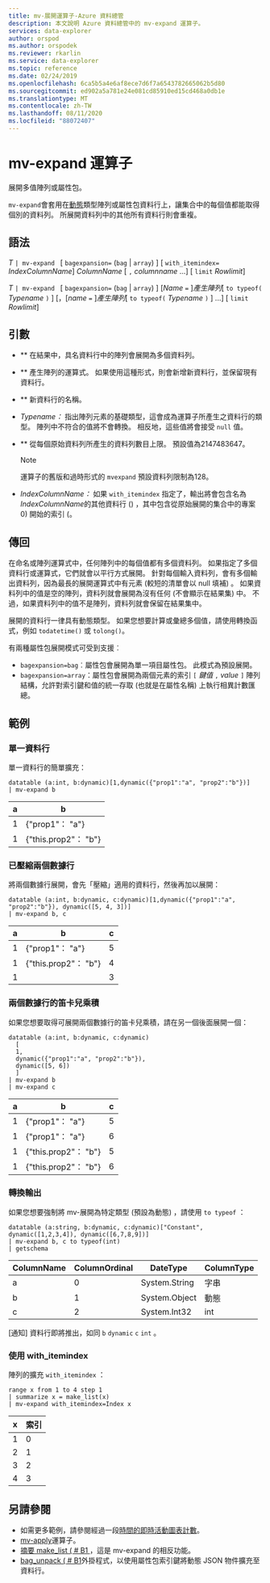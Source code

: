 ```yaml
---
title: mv-展開運算子-Azure 資料總管
description: 本文說明 Azure 資料總管中的 mv-expand 運算子。
services: data-explorer
author: orspod
ms.author: orspodek
ms.reviewer: rkarlin
ms.service: data-explorer
ms.topic: reference
ms.date: 02/24/2019
ms.openlocfilehash: 6ca5b5a4e6af8ece7d6f7a6543782665062b5d80
ms.sourcegitcommit: ed902a5a781e24e081cd85910ed15cd468a0db1e
ms.translationtype: MT
ms.contentlocale: zh-TW
ms.lasthandoff: 08/11/2020
ms.locfileid: "88072407"
---
```

# <a name="mv-expand-operator"></a>mv-expand 運算子

展開多值陣列或屬性包。

`mv-expand`會套用在[動態](./scalar-data-types/dynamic.md)類型陣列或屬性包資料行上，讓集合中的每個值都能取得個別的資料列。 所展開資料列中的其他所有資料行則會重複。 

## <a name="syntax"></a>語法

*T* `| mv-expand ` [ `bagexpansion=` (`bag`  |  `array`) ] [ `with_itemindex=` *IndexColumnName*] *ColumnName* [ `,` *columnname* ...] [ `limit` *Rowlimit*]

*T* `| mv-expand ` [ `bagexpansion=` (`bag`  |  `array`) ] [*Name* `=` ]*產生陣列*[ `to typeof(` *Typename* `)` ] [，[*name* `=` ]*產生陣列*[ `to typeof(` *Typename* `)` ] ...] [ `limit` *Rowlimit*]

## <a name="arguments"></a>引數

* ** 在結果中，具名資料行中的陣列會展開為多個資料列。 
* ** 產生陣列的運算式。 如果使用這種形式，則會新增新資料行，並保留現有資料行。
* ** 新資料行的名稱。
* *Typename：* 指出陣列元素的基礎類型，這會成為運算子所產生之資料行的類型。 陣列中不符合的值將不會轉換。 相反地，這些值將會接受 `null` 值。
* ** 從每個原始資料列所產生的資料列數目上限。 預設值為2147483647。 

  > [!Note]
  > 運算子的舊版和過時形式的 `mvexpand` 預設資料列限制為128。

* *IndexColumnName：* 如果 `with_itemindex` 指定了，輸出將會包含名為*IndexColumnName*的其他資料行 () ，其中包含從原始展開的集合中的專案 0) 開始的索引 (。 

## <a name="returns"></a>傳回

在命名或陣列運算式中，任何陣列中的每個值都有多個資料列。
如果指定了多個資料行或運算式，它們就會以平行方式展開。 針對每個輸入資料列，會有多個輸出資料列，因為最長的展開運算式中有元素 (較短的清單會以 null 填補) 。 如果資料列中的值是空的陣列，資料列就會展開為沒有任何 (不會顯示在結果集) 中。 不過，如果資料列中的值不是陣列，資料列就會保留在結果集中。 

展開的資料行一律具有動態類型。 如果您想要計算或彙總多個值，請使用轉換函式，例如 `todatetime()` 或 `tolong()`。

有兩種屬性包展開模式可受到支援︰
* `bagexpansion=bag`︰屬性包會展開為單一項目屬性包。 此模式為預設展開。
* `bagexpansion=array`：屬性包會展開為兩個元素的索引 `[` *鍵值* `,` *value* `]` 陣列結構，允許對索引鍵和值的統一存取 (也就是在屬性名稱) 上執行相異計數匯總。 

## <a name="examples"></a>範例

### <a name="single-column"></a>單一資料行

單一資料行的簡單擴充：

<!-- csl: https://help.kusto.windows.net:443/Samples -->
 ```kusto
datatable (a:int, b:dynamic)[1,dynamic({"prop1":"a", "prop2":"b"})]
| mv-expand b 
```

|a|b|
|---|---|
|1|{"prop1"： "a"}|
|1|{"this.prop2"： "b"}|

### <a name="zipped-two-columns"></a>已壓縮兩個數據行

將兩個數據行展開，會先「壓縮」適用的資料行，然後再加以展開：

<!-- csl: https://help.kusto.windows.net:443/Samples -->
```kusto
datatable (a:int, b:dynamic, c:dynamic)[1,dynamic({"prop1":"a", "prop2":"b"}), dynamic([5, 4, 3])]
| mv-expand b, c
```

|a|b|c|
|---|---|---|
|1|{"prop1"： "a"}|5|
|1|{"this.prop2"： "b"}|4|
|1||3|

### <a name="cartesian-product-of-two-columns"></a>兩個數據行的笛卡兒乘積

如果您想要取得可展開兩個數據行的笛卡兒乘積，請在另一個後面展開一個：

<!-- csl: https://kuskusdfv3.kusto.windows.net/Kuskus -->
```kusto
datatable (a:int, b:dynamic, c:dynamic)
  [
  1,
  dynamic({"prop1":"a", "prop2":"b"}),
  dynamic([5, 6])
  ]
| mv-expand b
| mv-expand c
```

|a|b|c|
|---|---|---|
|1|{"prop1"： "a"}|5|
|1|{"prop1"： "a"}|6|
|1|{"this.prop2"： "b"}|5|
|1|{"this.prop2"： "b"}|6|

### <a name="convert-output"></a>轉換輸出

如果您想要強制將 mv-展開為特定類型 (預設為動態) ，請使用 `to typeof` ：

<!-- csl: https://help.kusto.windows.net:443/Samples -->
```kusto
datatable (a:string, b:dynamic, c:dynamic)["Constant", dynamic([1,2,3,4]), dynamic([6,7,8,9])]
| mv-expand b, c to typeof(int)
| getschema 
```

ColumnName|ColumnOrdinal|DateType|ColumnType
-|-|-|-
a|0|System.String|字串
b|1|System.Object|動態
c|2|System.Int32|int

[通知] 資料行即將推出，如同 `b` `dynamic` `c` `int` 。

### <a name="using-with_itemindex"></a>使用 with_itemindex

陣列的擴充 `with_itemindex` ：

<!-- csl: https://help.kusto.windows.net:443/Samples -->
```kusto
range x from 1 to 4 step 1
| summarize x = make_list(x)
| mv-expand with_itemindex=Index x
```

|x|索引|
|---|---|
|1|0|
|2|1|
|3|2|
|4|3|
 
## <a name="see-also"></a>另請參閱

* 如需更多範例，請參閱經過一段[時間的即時活動圖表計數](./samples.md#chart-concurrent-sessions-over-time)。
* [mv-apply](./mv-applyoperator.md)運算子。
* [摘要 make_list ( # B1 ](makelist-aggfunction.md)，這是 mv-expand 的相反功能。
* [bag_unpack ( # B1](bag-unpackplugin.md)外掛程式，以使用屬性包索引鍵將動態 JSON 物件擴充至資料行。
